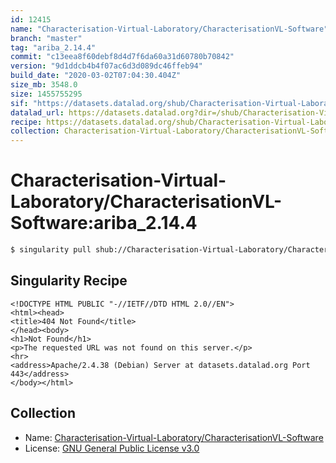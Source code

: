 ```yaml
---
id: 12415
name: "Characterisation-Virtual-Laboratory/CharacterisationVL-Software"
branch: "master"
tag: "ariba_2.14.4"
commit: "c13eea8f60debf8d4d7f6da60a31d60780b70842"
version: "9d1ddcb4b4f07ac6d3d089dc46ffeb94"
build_date: "2020-03-02T07:04:30.404Z"
size_mb: 3548.0
size: 1455755295
sif: "https://datasets.datalad.org/shub/Characterisation-Virtual-Laboratory/CharacterisationVL-Software/ariba_2.14.4/2020-03-02-c13eea8f-9d1ddcb4/9d1ddcb4b4f07ac6d3d089dc46ffeb94.sif"
datalad_url: https://datasets.datalad.org?dir=/shub/Characterisation-Virtual-Laboratory/CharacterisationVL-Software/ariba_2.14.4/2020-03-02-c13eea8f-9d1ddcb4/
recipe: https://datasets.datalad.org/shub/Characterisation-Virtual-Laboratory/CharacterisationVL-Software/ariba_2.14.4/2020-03-02-c13eea8f-9d1ddcb4/Singularity
collection: Characterisation-Virtual-Laboratory/CharacterisationVL-Software
---
```


# Characterisation-Virtual-Laboratory/CharacterisationVL-Software:ariba_2.14.4

```bash
$ singularity pull shub://Characterisation-Virtual-Laboratory/CharacterisationVL-Software:ariba_2.14.4
```

## Singularity Recipe

```singularity
<!DOCTYPE HTML PUBLIC "-//IETF//DTD HTML 2.0//EN">
<html><head>
<title>404 Not Found</title>
</head><body>
<h1>Not Found</h1>
<p>The requested URL was not found on this server.</p>
<hr>
<address>Apache/2.4.38 (Debian) Server at datasets.datalad.org Port 443</address>
</body></html>
```

## Collection

 - Name: [Characterisation-Virtual-Laboratory/CharacterisationVL-Software](https://github.com/Characterisation-Virtual-Laboratory/CharacterisationVL-Software)
 - License: [GNU General Public License v3.0](https://api.github.com/licenses/gpl-3.0)

